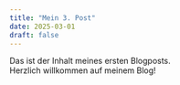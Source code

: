 ```yaml
---
title: "Mein 3. Post"
date: 2025-03-01
draft: false
---
```


Das ist der Inhalt meines ersten Blogposts.  
Herzlich willkommen auf meinem Blog!